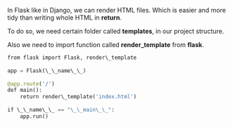 


  
In Flask like in Django, we can render HTML files. Which is easier and more tidy than writing whole HTML in **return**.  
  
To do so, we need certain folder called **templates**, in our project structure.  
  
Also we need to import function called **render\_template** from **flask**.  
  

```python
from flask import Flask, render\_template  
  
app = Flask(\_\_name\_\_)  
  
@app.route('/')  
def main():  
    return render\_template('index.html')  
  
if \_\_name\_\_ == "\_\_main\_\_":  
    app.run()
```
